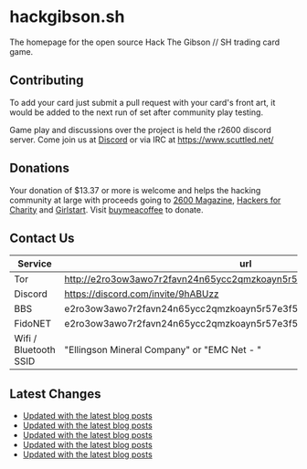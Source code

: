 # hackgibson.sh
The homepage for the open source Hack The Gibson // SH trading card game.


## Contributing

To add your card just submit a pull request with your card's front art, it would be added to the next run of set after community play testing.

Game play and discussions over the project is held the r2600 discord server. Come join us at [Discord](https://discord.com/invite/9hABUzz) or via IRC at https://www.scuttled.net/


## Donations

Your donation of $13.37 or more is welcome and helps the hacking community at large with proceeds going to [2600 Magazine](https://2600.com/), [Hackers for Charity](https://hackersforcharity.org) and [Girlstart](https://girlstart.org).  Visit [buymeacoffee](https://www.buymeacoffee.com/hackgibson.sh) to donate.


## Contact Us

Service | url
-|-
Tor | http://e2ro3ow3awo7r2favn24n65ycc2qmzkoayn5r57e3f56nvjwdcgg32ad.onion
Discord | https://discord.com/invite/9hABUzz
BBS | e2ro3ow3awo7r2favn24n65ycc2qmzkoayn5r57e3f56nvjwdcgg32ad.onion:23
FidoNET | e2ro3ow3awo7r2favn24n65ycc2qmzkoayn5r57e3f56nvjwdcgg32ad.onion:24554
Wifi / Bluetooth SSID | "Ellingson Mineral Company" or "EMC Net - <fidonet address>"

## Latest Changes
<!-- BLOG-POST-LIST:START -->
- [Updated with the latest blog posts](https://github.com/DFW2600/hackgibson.sh/commit/1ae8a6b098f0d81852138c0ffef08af8fd832845)
- [Updated with the latest blog posts](https://github.com/DFW2600/hackgibson.sh/commit/8847a41cb295a41e9264c9ab5ae7a8228961c5e3)
- [Updated with the latest blog posts](https://github.com/DFW2600/hackgibson.sh/commit/8db2a64d224d4e092bdca7325adf2072d4f0116f)
- [Updated with the latest blog posts](https://github.com/DFW2600/hackgibson.sh/commit/45abb3e7f618c018d61f2a426cf3869b38b6a8fa)
- [Updated with the latest blog posts](https://github.com/DFW2600/hackgibson.sh/commit/f4c37949e89d45a376c7abb28afee3f79025537e)
<!-- BLOG-POST-LIST:END -->

